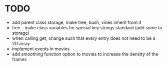 # TODO

- add parent class storage, make tree, bush, vines inherit from it
- tree - make class variables for special key strings standard (add some to storage)
- when calling get, change such that every entry does not need to be a 2D array
- implement events in movies
- add smoothing function option to movies to increase the density of the frames


